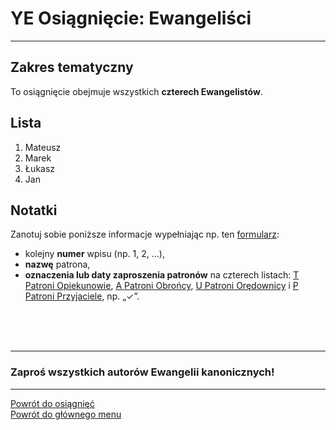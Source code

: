 # <span class="status status-list"><span class="status status-list">YE</span> Osiągnięcie: Ewangeliści</span>
---
## Zakres tematyczny
To osiągnięcie obejmuje wszystkich **czterech Ewangelistów**.
## Lista
1. Mateusz
1. Marek
1. Łukasz
1. Jan
## Notatki
Zanotuj sobie poniższe informacje wypełniając np. ten [formularz](../../pl/pdf/lista_v1_yd_swieta_rodzina_ye_ewangelisci_yf_aniolowie.pdf):
- kolejny **numer** wpisu (np. 1, 2, ...),
- **nazwę** patrona,
- **oznaczenia lub daty zaproszenia patronów** na czterech listach: [<span class="status status-list"><span class="status status-yellow">T</span> Patroni Opiekunowie</span>](patroni_opiekunowie.md), [<span class="status status-list"><span class="status status-blue">A</span> Patroni Obrońcy</span>](patroni_obroncy.md), [<span class="status status-list"><span class="status status-red">U</span> Patroni Orędownicy</span>](patroni_oredownicy.md) i [<span class="status status-list"><span class="status status-white">P</span> Patroni Przyjaciele</span>](patroni_przyjaciele.md), np.  „✓”.
<br />
<br />
<br />

---
### Zaproś wszystkich autorów Ewangelii kanonicznych!

---
[Powrót do osiągnięć](jak_zdobywac_osiagniecia.md)  
[Powrót do głównego menu](index.md)
